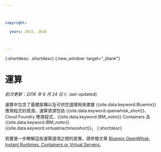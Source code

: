 ```yaml
---

 

copyright:

  years: 2015, 2016

 

---
```


{:shortdesc: .shortdesc} 
{:new_window: target="_blank"}

# 運算
*前次更新：2016 年 6 月 24 日*
{: .last-updated}

運算中包含了基礎架構以及可供您選擇用來建置 {{site.data.keyword.Bluemix}} 應用程式的資源。運算資源包括 {{site.data.keyword.openwhisk_short}}、Cloud Foundry 應用程式、{{site.data.keyword.IBM_notm}} Containers 及 {{site.data.keyword.IBM_notm}} {{site.data.keyword.virtualmachinesshort}}。
{:shortdesc}

若要進一步瞭解這些運算選項之間的差異，請參閱文章 [Bluemix OpenWhisk, Instant Runtimes, Containers or Virtual Servers](https://developer.ibm.com/bluemix/2015/08/05/bluemix-instant-runtimes-containers-or-virtual-machines/)。

